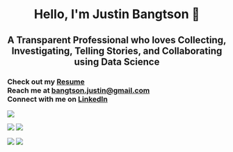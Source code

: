<h1 align="center">Hello, I'm Justin Bangtson 👋</h1>
<h2 align="center">A Transparent Professional who loves Collecting, Investigating, Telling Stories, and Collaborating using Data Science</h2>

<h3>Check out my <a href="assets/JustinBangtson_resume.pdf" target="blank">Resume</a><br>  Reach me at <a href="mailto:bangtson.justin@gmail.com" target="blank">bangtson.justin@gmail.com</a><br>  Connect with me on <a href="https://www.linkedin.com/in/justin-bangtson/" target="blank">LinkedIn</a></h3> 

![](http://github-profile-summary-cards.vercel.app/api/cards/profile-details?username=JBangtson&theme=great_gatsby) 

![](http://github-profile-summary-cards.vercel.app/api/cards/repos-per-language?username=JBangtson&theme=great_gatsby) ![](http://github-profile-summary-cards.vercel.app/api/cards/most-commit-language?username=JBangtson&theme=great_gatsby) 

![](http://github-profile-summary-cards.vercel.app/api/cards/stats?username=JBangtson&theme=great_gatsby) ![](http://github-profile-summary-cards.vercel.app/api/cards/productive-time?username=JBangtson&theme=great_gatsby&utcOffset=8) 

